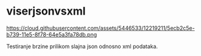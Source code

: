 # viserjsonvsxml
https://cloud.githubusercontent.com/assets/5446533/12219211/5ecb2c5e-b739-11e5-8f78-64e5a3fa78db.png

Testiranje brzine prilikom slajna json odnosno xml podataka. 
